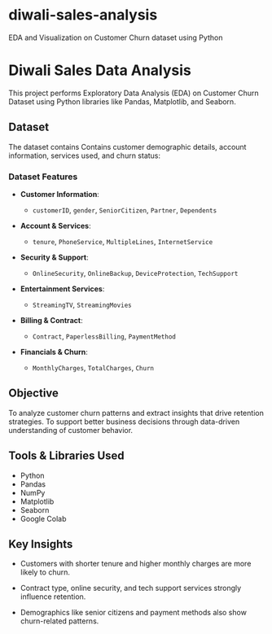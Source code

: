# diwali-sales-analysis
EDA and Visualization on Customer Churn dataset using Python


# Diwali Sales Data Analysis

This project performs Exploratory Data Analysis (EDA) on Customer Churn Dataset using Python libraries like Pandas, Matplotlib, and Seaborn.

## Dataset
The dataset contains Contains customer demographic details, account information, services used, and churn status:
### Dataset Features

- **Customer Information**:  
  - `customerID`, `gender`, `SeniorCitizen`, `Partner`, `Dependents`

- **Account & Services**:  
  - `tenure`, `PhoneService`, `MultipleLines`, `InternetService`

- **Security & Support**:  
  - `OnlineSecurity`, `OnlineBackup`, `DeviceProtection`, `TechSupport`

- **Entertainment Services**:  
  - `StreamingTV`, `StreamingMovies`

- **Billing & Contract**:  
  - `Contract`, `PaperlessBilling`, `PaymentMethod`

- **Financials & Churn**:  
  - `MonthlyCharges`, `TotalCharges`, `Churn`

## Objective
To analyze customer churn patterns and extract insights that drive retention strategies.
To support better business decisions through data-driven understanding of customer behavior.

## Tools & Libraries Used
- Python
- Pandas
- NumPy
- Matplotlib
- Seaborn
- Google Colab

## Key Insights
- Customers with shorter tenure and higher monthly charges are more likely to churn.

- Contract type, online security, and tech support services strongly  influence retention.

- Demographics like senior citizens and payment methods also show churn-related patterns.



